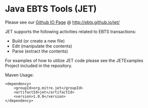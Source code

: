 # Java EBTS Tools (JET)

Please see our <a href="http://ebts.github.io/jet/"> Github IO Page</a> @ http://ebts.github.io/jet/

JET supports the following activities related to EBTS transactions:
- Build (or create a new file)
- Edit (manipulate the contents)
- Parse (extract the contents)

For examples of how to utilize JET code please see the JETExamples Project included in the repository.

Maven Usage:

```
<dependency>
    <groupId>org.mitre.jet</groupId>
    <artifactId>jet</artifactId>
    <version>1.0.0</version>
</dependency>
```
